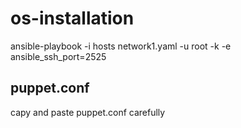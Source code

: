 # os-installation
ansible-playbook -i hosts network1.yaml -u root -k -e ansible_ssh_port=2525



## puppet.conf
capy and paste puppet.conf carefully 
